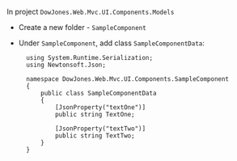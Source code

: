 ﻿In project `DowJones.Web.Mvc.UI.Components.Models`

* Create a new folder - `SampleComponent`

* Under `SampleComponent`, add class `SampleComponentData`:

		using System.Runtime.Serialization;
		using Newtonsoft.Json;
	
		namespace DowJones.Web.Mvc.UI.Components.SampleComponent
		{
			public class SampleComponentData
			{
				[JsonProperty("textOne")]
				public string TextOne;
	
				[JsonProperty("textTwo")]
				public string TextTwo;
			}
		}
